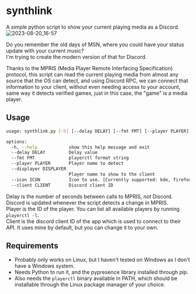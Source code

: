 # synthlink
A simple python script to show your current playing media as a Discord.<br>
![2023-08-20_16-57](https://github.com/technomancy7/nowplaying/assets/34060097/279bdefd-a470-4bec-a2a1-dfdab9977c61)

Do you remember the old days of MSN, where you could have your status update with your current music?<br>
I'm trying to create the modern version of that for Discord.<br>

Thanks to the MPRIS (Media Player Remote Interfacing Specification) protocol, this script can read the current playing media from almost any source that the OS can detect, and using Discord RPC, we can connect that information to your client, without even needing access to your account, same way it detects verified games, just in this case, the "game" is a media player.

## Usage

```sh
usage: synthlink.py [-h] [--delay DELAY] [--fmt FMT] [--player PLAYER] [--displayer DISPLAYER] [--icon ICON] [--client CLIENT]

options:
  -h, --help            show this help message and exit
  --delay DELAY         Delay value
  --fmt FMT             playerctl format string
  --player PLAYER       Player name to detect
  --displayer DISPLAYER
                        Player name to show to the client
  --icon ICON           Icon to use. [Currently supported: kde, firefox, chromium, vlc]
  --client CLIENT       Discord client ID

```

Delay is the number of seconds between calls to MPRIS, *not* Discord. Discord is updated whenever the script detects a change in MPRIS.<br>
Player is the ID of the player. You can list all available players by running `playerctl -l`.<br>
Client is the discord client ID of the app which is used to connect to their API. It uses mine by default, but you can change it to your own.<br>

## Requirements
- Probably only works on Linux, but I haven't tested on Windows as I don't have a Windows system.
- Needs Python to run it, and the pypresence library installed through pip.
- Also needs the `playerctl` binary available in PATH, which should be installable through the Linux package manager of your choice.
